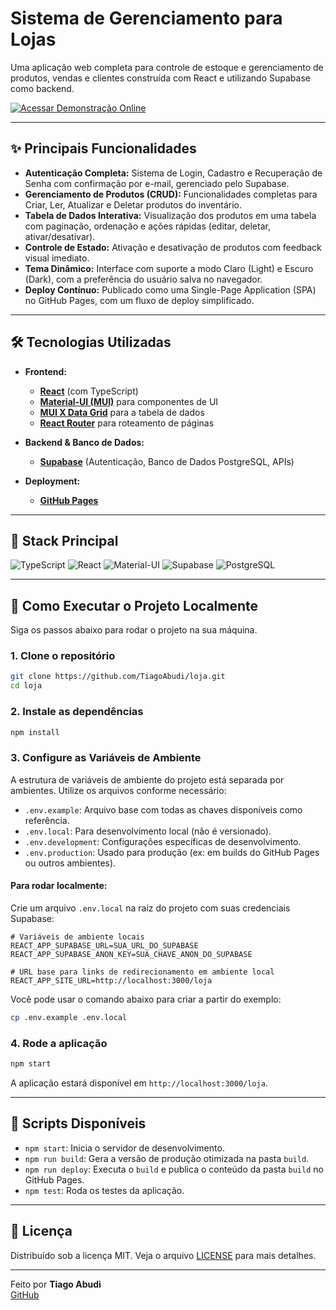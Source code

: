 # Sistema de Gerenciamento para Lojas

Uma aplicação web completa para controle de estoque e gerenciamento de produtos, vendas e clientes construída com React e utilizando Supabase como backend.

[![Acessar Demonstração Online](https://img.shields.io/badge/Acessar-Demo%20Online-brightgreen?style=for-the-badge&logo=github)](https://tiagoabudi.github.io/loja/)

---

## ✨ Principais Funcionalidades

- **Autenticação Completa:** Sistema de Login, Cadastro e Recuperação de Senha com confirmação por e-mail, gerenciado pelo Supabase.
- **Gerenciamento de Produtos (CRUD):** Funcionalidades completas para Criar, Ler, Atualizar e Deletar produtos do inventário.
- **Tabela de Dados Interativa:** Visualização dos produtos em uma tabela com paginação, ordenação e ações rápidas (editar, deletar, ativar/desativar).
- **Controle de Estado:** Ativação e desativação de produtos com feedback visual imediato.
- **Tema Dinâmico:** Interface com suporte a modo Claro (Light) e Escuro (Dark), com a preferência do usuário salva no navegador.
- **Deploy Contínuo:** Publicado como uma Single-Page Application (SPA) no GitHub Pages, com um fluxo de deploy simplificado.

---

## 🛠️ Tecnologias Utilizadas

- **Frontend:**
  - [**React**](https://reactjs.org/) (com TypeScript)
  - [**Material-UI (MUI)**](https://mui.com/) para componentes de UI
  - [**MUI X Data Grid**](https://mui.com/x/react-data-grid/) para a tabela de dados
  - [**React Router**](https://reactrouter.com/) para roteamento de páginas

- **Backend & Banco de Dados:**
  - [**Supabase**](https://supabase.com/) (Autenticação, Banco de Dados PostgreSQL, APIs)

- **Deployment:**
  - [**GitHub Pages**](https://pages.github.com/)

---

## 🧠 Stack Principal
![TypeScript](https://img.shields.io/badge/TypeScript-3178C6?style=for-the-badge&logo=typescript&logoColor=white)
![React](https://img.shields.io/badge/React-20232A?style=for-the-badge&logo=react&logoColor=61DAFB)
![Material-UI](https://img.shields.io/badge/Material--UI-007FFF?style=for-the-badge&logo=mui&logoColor=white)
![Supabase](https://img.shields.io/badge/Supabase-3ECF8E?style=for-the-badge&logo=supabase&logoColor=white)
![PostgreSQL](https://img.shields.io/badge/PostgreSQL-4169E1?style=for-the-badge&logo=postgresql&logoColor=white)

---

## 🚀 Como Executar o Projeto Localmente

Siga os passos abaixo para rodar o projeto na sua máquina.

### 1. Clone o repositório

```bash
git clone https://github.com/TiagoAbudi/loja.git
cd loja
```

### 2. Instale as dependências

```bash
npm install
```

### 3. Configure as Variáveis de Ambiente

A estrutura de variáveis de ambiente do projeto está separada por ambientes. Utilize os arquivos conforme necessário:

- `.env.example`: Arquivo base com todas as chaves disponíveis como referência.
- `.env.local`: Para desenvolvimento local (não é versionado).
- `.env.development`: Configurações específicas de desenvolvimento.
- `.env.production`: Usado para produção (ex: em builds do GitHub Pages ou outros ambientes).

#### Para rodar localmente:

Crie um arquivo `.env.local` na raiz do projeto com suas credenciais Supabase:

```env
# Variáveis de ambiente locais
REACT_APP_SUPABASE_URL=SUA_URL_DO_SUPABASE
REACT_APP_SUPABASE_ANON_KEY=SUA_CHAVE_ANON_DO_SUPABASE

# URL base para links de redirecionamento em ambiente local
REACT_APP_SITE_URL=http://localhost:3000/loja
```

Você pode usar o comando abaixo para criar a partir do exemplo:

```bash
cp .env.example .env.local
```

### 4. Rode a aplicação

```bash
npm start
```

A aplicação estará disponível em `http://localhost:3000/loja`.

---

## 📜 Scripts Disponíveis

- `npm start`: Inicia o servidor de desenvolvimento.
- `npm run build`: Gera a versão de produção otimizada na pasta `build`.
- `npm run deploy`: Executa o `build` e publica o conteúdo da pasta `build` no GitHub Pages.
- `npm test`: Roda os testes da aplicação.

---

## 🧾 Licença

Distribuído sob a licença MIT. Veja o arquivo [LICENSE](https://github.com/TiagoAbudi/loja/blob/main/LICENSE) para mais detalhes.

---

Feito por **Tiago Abudi**  
[GitHub](https://github.com/TiagoAbudi)
